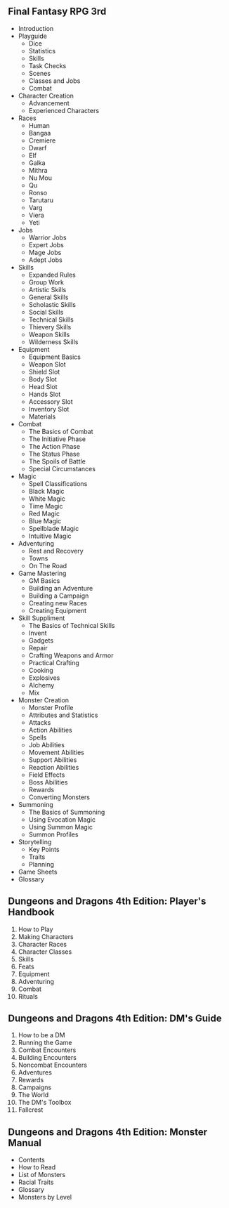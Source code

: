 
## Final Fantasy RPG 3rd
- Introduction
- Playguide
	- Dice
	- Statistics
	- Skills
	- Task Checks
	- Scenes
	- Classes and Jobs
	- Combat
- Character Creation
	- Advancement
	- Experienced Characters
- Races
	- Human
	- Bangaa
	- Cremiere
	- Dwarf
	- Elf
	- Galka
	- Mithra
	- Nu Mou
	- Qu
	- Ronso
	- Tarutaru
	- Varg
	- Viera
	- Yeti
- Jobs
	- Warrior Jobs
	- Expert Jobs
	- Mage Jobs
	- Adept Jobs
- Skills
	- Expanded Rules
	- Group Work
	- Artistic Skills
	- General Skills
	- Scholastic Skills
	- Social Skills
	- Technical Skills
	- Thievery Skills
	- Weapon Skills
	- Wilderness Skills
- Equipment
	- Equipment Basics
	- Weapon Slot
	- Shield Slot
	- Body Slot
	- Head Slot
	- Hands Slot
	- Accessory Slot
	- Inventory Slot
	- Materials
- Combat
	- The Basics of Combat
	- The Initiative Phase
	- The Action Phase
	- The Status Phase
	- The Spoils of Battle
	- Special Circumstances
- Magic
	- Spell Classifications
	- Black Magic
	- White Magic
	- Time Magic
	- Red Magic
	- Blue Magic
	- Spellblade Magic 
	- Intuitive Magic
- Adventuring
	- Rest and Recovery
	- Towns
	- On The Road
- Game Mastering
	- GM Basics
	- Building an Adventure
	- Building a Campaign
	- Creating new Races
	- Creating Equipment
- Skill Suppliment
	- The Basics of Technical Skills
	- Invent
	- Gadgets
	- Repair
	- Crafting Weapons and Armor
	- Practical Crafting
	- Cooking
	- Explosives
	- Alchemy
	- Mix
- Monster Creation
	- Monster Profile
	- Attributes and Statistics
	- Attacks
	- Action Abilities
	- Spells
	- Job Abilities
	- Movement Abilities
	- Support Abilities
	- Reaction Abilities
	- Field Effects
	- Boss Abilities
	- Rewards
	- Converting Monsters
- Summoning
	- The Basics of Summoning
	- Using Evocation Magic
	- Using Summon Magic
	- Summon Profiles
- Storytelling
	- Key Points
	- Traits
	- Planning
- Game Sheets
- Glossary

## Dungeons and Dragons 4th Edition: Player's Handbook
1. How to Play
2. Making Characters
3. Character Races
4. Character Classes
5. Skills
6. Feats
7. Equipment
8. Adventuring
9. Combat
10. Rituals

## Dungeons and Dragons 4th Edition: DM's Guide
1. How to be a DM
2. Running the Game
3. Combat Encounters
4. Building Encounters
5. Noncombat Encounters
6. Adventures
7. Rewards
8. Campaigns
9. The World
10. The DM's Toolbox
11. Fallcrest
## Dungeons and Dragons 4th Edition: Monster Manual
- Contents
- How to Read
- List of Monsters
- Racial Traits
- Glossary
- Monsters by Level